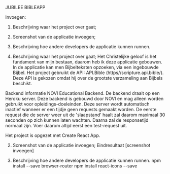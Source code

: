 JUBILEE BIBLEAPP

Invoegen:
1. Beschrijving waar het project over gaat;
2. Screenshot van de applicatie invoegen;
3. Beschrijving hoe andere developers de applicatie kunnen runnen.

1. Beschrijving waar het project over gaat;
   Het Christelijke geloof is het fundament van mijn bestaan, daarom heb ik deze applicatie gebouwen. In de applicatie kan men Bijbelteksten opzoeken, via een ingebouwde Bijbel.
   Het project gebruikt de API: API.Bible (https//scripture.api.bible/). Deze API is gekozen omdat hij over de grootste verzameling aan Bijbels beschikt.

Backend informatie
NOVI Educational Backend. De backend draait op een Heroku server. Deze backend is gebouwd door NOVI en mag alleen worden gebruikt voor opleidings-doeleinden. Deze server wordt automatisch inactief wanneer er een tijdje geen requests gemaakt worden. De eerste request die de server weer uit de 'slaapstand' haalt zal daarom maximaal 30 seconden op zich kunnen laten wachten. Daarna zal de responsetijd normaal zijn. Voer daarom altijd eerst een test-request uit.

Het project is opgezet met Create React App.

2. Screenshot van de applicatie invoegen;
   Eindresultaat
   [screenshot invoegen]

3. Beschrijving hoe andere developers de applicatie kunnen runnen.
   npm install --save browser-router
   npm install react-icons --save
